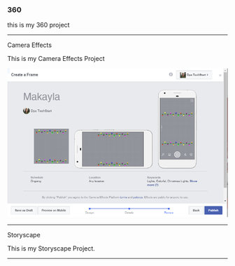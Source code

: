 ### 360

this is my 360 project

<script src="//360.vizor.io/scripts/embed.js" data-vizorurl="https://360.vizor.io/embed/v/3vybg" ></script>

***

Camera Effects

This is my Camera Effects Project

![Makayla](https://github.com/makaylamartin/makaylamartin.github.io/blob/master/Makayla.PNG?raw=true "Optional Title")

***

Storyscape

This is my Storyscape Project.

<script src="//360.vizor.io/scripts/embed.js" data-vizorurl="https://patches.vizor.io/embed/makaylamartin/wow-copy-copy-copy-copy" ></script>

***

